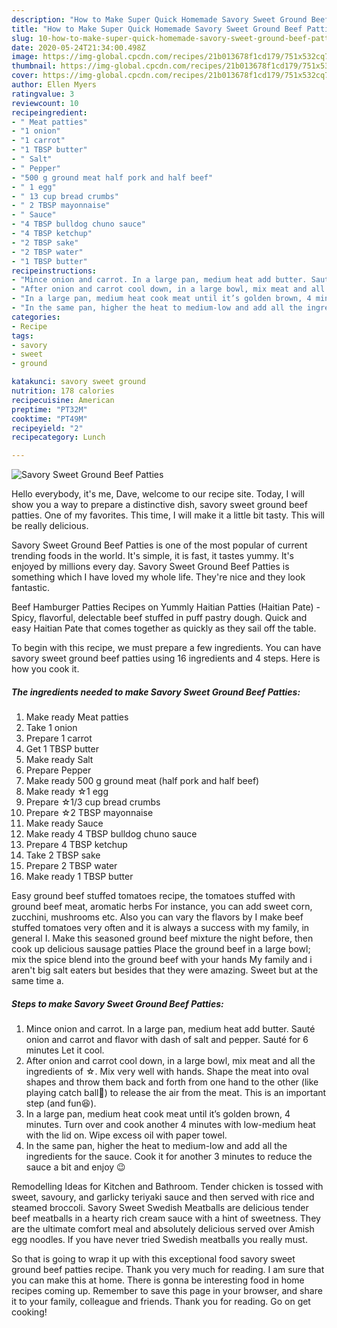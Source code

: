 ```yaml
---
description: "How to Make Super Quick Homemade Savory Sweet Ground Beef Patties"
title: "How to Make Super Quick Homemade Savory Sweet Ground Beef Patties"
slug: 10-how-to-make-super-quick-homemade-savory-sweet-ground-beef-patties
date: 2020-05-24T21:34:00.498Z
image: https://img-global.cpcdn.com/recipes/21b013678f1cd179/751x532cq70/savory-sweet-ground-beef-patties-recipe-main-photo.jpg
thumbnail: https://img-global.cpcdn.com/recipes/21b013678f1cd179/751x532cq70/savory-sweet-ground-beef-patties-recipe-main-photo.jpg
cover: https://img-global.cpcdn.com/recipes/21b013678f1cd179/751x532cq70/savory-sweet-ground-beef-patties-recipe-main-photo.jpg
author: Ellen Myers
ratingvalue: 3
reviewcount: 10
recipeingredient:
- " Meat patties"
- "1 onion"
- "1 carrot"
- "1 TBSP butter"
- " Salt"
- " Pepper"
- "500 g ground meat half pork and half beef"
- " 1 egg"
- " 13 cup bread crumbs"
- " 2 TBSP mayonnaise"
- " Sauce"
- "4 TBSP bulldog chuno sauce"
- "4 TBSP ketchup"
- "2 TBSP sake"
- "2 TBSP water"
- "1 TBSP butter"
recipeinstructions:
- "Mince onion and carrot. In a large pan, medium heat add butter. Sauté onion and carrot and flavor with dash of salt and pepper. Sauté for 6 minutes Let it cool."
- "After onion and carrot cool down, in a large bowl, mix meat and all the ingredients of ☆. Mix very well with hands. Shape the meat into oval shapes and throw them back and forth from one hand to the other (like playing catch ball🥎) to release the air from the meat. This is an important step (and fun😆)."
- "In a large pan, medium heat cook meat until it’s golden brown, 4 minutes. Turn over and cook another 4 minutes with low-medium heat with the lid on. Wipe excess oil with paper towel."
- "In the same pan, higher the heat to medium-low and add all the ingredients for the sauce. Cook it for another 3 minutes to reduce the sauce a bit and enjoy 😉"
categories:
- Recipe
tags:
- savory
- sweet
- ground

katakunci: savory sweet ground 
nutrition: 178 calories
recipecuisine: American
preptime: "PT32M"
cooktime: "PT49M"
recipeyield: "2"
recipecategory: Lunch

---
```



![Savory Sweet Ground Beef Patties](https://img-global.cpcdn.com/recipes/21b013678f1cd179/751x532cq70/savory-sweet-ground-beef-patties-recipe-main-photo.jpg)

Hello everybody, it's me, Dave, welcome to our recipe site. Today, I will show you a way to prepare a distinctive dish, savory sweet ground beef patties. One of my favorites. This time, I will make it a little bit tasty. This will be really delicious.

Savory Sweet Ground Beef Patties is one of the most popular of current trending foods in the world. It's simple, it is fast, it tastes yummy. It's enjoyed by millions every day. Savory Sweet Ground Beef Patties is something which I have loved my whole life. They're nice and they look fantastic.

Beef Hamburger Patties Recipes on Yummly Haitian Patties (Haitian Pate) - Spicy, flavorful, delectable beef stuffed in puff pastry dough. Quick and easy Haitian Pate that comes together as quickly as they sail off the table.


To begin with this recipe, we must prepare a few ingredients. You can have savory sweet ground beef patties using 16 ingredients and 4 steps. Here is how you cook it.

<!--inarticleads1-->

##### The ingredients needed to make Savory Sweet Ground Beef Patties:

1. Make ready  Meat patties
1. Take 1 onion
1. Prepare 1 carrot
1. Get 1 TBSP butter
1. Make ready  Salt
1. Prepare  Pepper
1. Make ready 500 g ground meat (half pork and half beef)
1. Make ready  ☆1 egg
1. Prepare  ☆1/3 cup bread crumbs
1. Prepare  ☆2 TBSP mayonnaise
1. Make ready  Sauce
1. Make ready 4 TBSP bulldog chuno sauce
1. Prepare 4 TBSP ketchup
1. Take 2 TBSP sake
1. Prepare 2 TBSP water
1. Make ready 1 TBSP butter


Easy ground beef stuffed tomatoes recipe, the tomatoes stuffed with ground beef meat, aromatic herbs For instance, you can add sweet corn, zucchini, mushrooms etc. Also you can vary the flavors by I make beef stuffed tomatoes very often and it is always a success with my family, in general I. Make this seasoned ground beef mixture the night before, then cook up delicious sausage patties Place the ground beef in a large bowl; mix the spice blend into the ground beef with your hands My family and i aren&#39;t big salt eaters but besides that they were amazing. Sweet but at the same time a. 

<!--inarticleads2-->

##### Steps to make Savory Sweet Ground Beef Patties:

1. Mince onion and carrot. In a large pan, medium heat add butter. Sauté onion and carrot and flavor with dash of salt and pepper. Sauté for 6 minutes Let it cool.
1. After onion and carrot cool down, in a large bowl, mix meat and all the ingredients of ☆. Mix very well with hands. Shape the meat into oval shapes and throw them back and forth from one hand to the other (like playing catch ball🥎) to release the air from the meat. This is an important step (and fun😆).
1. In a large pan, medium heat cook meat until it’s golden brown, 4 minutes. Turn over and cook another 4 minutes with low-medium heat with the lid on. Wipe excess oil with paper towel.
1. In the same pan, higher the heat to medium-low and add all the ingredients for the sauce. Cook it for another 3 minutes to reduce the sauce a bit and enjoy 😉


Remodelling Ideas for Kitchen and Bathroom. Tender chicken is tossed with sweet, savoury, and garlicky teriyaki sauce and then served with rice and steamed broccoli. Savory Sweet Swedish Meatballs are delicious tender beef meatballs in a hearty rich cream sauce with a hint of sweetness. They are the ultimate comfort meal and absolutely delicious served over Amish egg noodles. If you have never tried Swedish meatballs you really must. 

So that is going to wrap it up with this exceptional food savory sweet ground beef patties recipe. Thank you very much for reading. I am sure that you can make this at home. There is gonna be interesting food in home recipes coming up. Remember to save this page in your browser, and share it to your family, colleague and friends. Thank you for reading. Go on get cooking!
